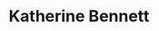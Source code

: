 ---
layout    : default
bodyid    : "alumni"
bodyclass : "content"
year      : 2015

title       : Katherine Bennett
photo       : "katherine.jpg"
occupation  : "Artist, Developer"

links:
 - icon     : "fa-facebook"
   url      : ""
 - icon     : "fa-twitter"
   url      : "https://twitter.com/sanussinus"
 - icon     : "fa-linkedin"
   url      : ""
 - icon     : "fa-instagram"
   url      : ""
 - icon     : "fa-soundcloud"
   url      : ""
 - icon     : "fa-vimeo-square"
   url      : ""
 - icon     : "fa-github"
   url      : ""
 - icon     : "fa-tumblr"
   url      : ""
 - icon     : "fa-globe"
   url      : "http://www.katherinebennett.net/"
---